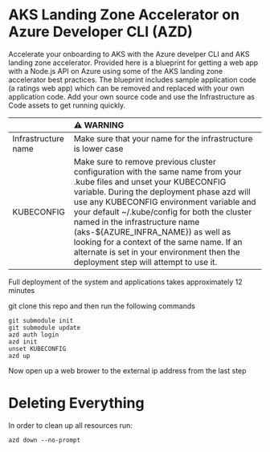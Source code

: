 # AKS Landing Zone Accelerator on Azure Developer CLI (AZD)
Accelerate your onboarding to AKS with the Azure develper CLI and AKS landing zone accelerator. Provided here is a blueprint for getting a web app with a Node.js API on Azure using some of the AKS landing zone accelerator best practices. The blueprint includes sample application code (a ratings web app) which can be removed and replaced with your own application code. Add your own source code and use the Infrastructure as Code assets to get running quickly.

| |⚠️ WARNING |
|:----|:---|
| Infrastructure name| Make sure that your name for the infrastructure is lower case  |
| KUBECONFIG | Make sure to remove previous cluster configuration with the same name from your .kube files and unset your KUBECONFIG variable.  During the deployment phase azd will use any KUBECONFIG environment variable and your default ~/.kube/config for both the cluster named in the infrastructure name (aks-${AZURE_INFRA_NAME}) as well as looking for a context of the same name.  If an alternate is set in your environment then the deployment step will attempt to use it.|


Full deployment of the system and applications takes approximately 12 minutes

git clone this repo and then run the following commands
```
git submodule init 
git submodule update
azd auth login
azd init
unset KUBECONFIG
azd up
```

Now open up a web brower to the external ip address from the last step

# Deleting Everything
In order to clean up all resources run:
```
azd down --no-prompt
```

